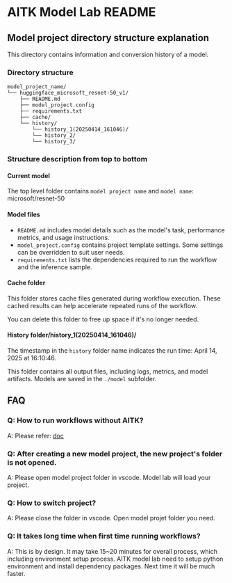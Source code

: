 # AITK Model Lab README

## Model project directory structure explanation
This directory contains information and conversion history of a model.

### Directory structure

```
model_project_name/
└── huggingface_microsoft_resnet-50_v1/
    ├── README.md
    ├── model_project.config
    ├── requirements.txt
    ├── cache/
    └── history/
        └── history_1(20250414_161046)/
        └── history_2/
        └── history_3/
```

### Structure description from top to bottom

#### Current model
The top level folder contains `model project name` and `model name`: microsoft/resnet-50

#### Model files
- `README.md` includes model details such as the model's task, performance metrics, and usage instructions.
- `model_project.config` contains project template settings. Some settings can be overridden to suit user needs.
- `requirements.txt` lists the dependencies required to run the workflow and the inference sample.

#### Cache folder
This folder stores cache files generated during workflow execution. These cached results can help accelerate repeated runs of the workflow.

You can delete this folder to free up space if it's no longer needed.

#### History folder/history_1(20250414_161046)/
The timestamp in the `history` folder name indicates the run time: April 14, 2025 at 16:10:46.

This folder contains all output files, including logs, metrics, and model artifacts. Models are saved in the `./model` subfolder.

## FAQ
### Q: How to run workflows without AITK?
A: Please refer: [doc](./README-without-AITK.md)

### Q: After creating a new model project, the new project's folder is not opened.
A: Please open model project folder in vscode. Model lab will load your project.

### Q: How to switch project?
A: Please close the folder in vscode. Open model projet folder you need.

### Q: It takes long time when first time running workflows?
A: This is by design. It may take 15~20 minutes for overall process, which including environment setup process. AITK model lab need to setup python environment and install dependency packages. Next time it will be much faster.
